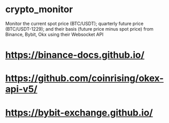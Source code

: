 # crypto_monitor
Monitor the current spot price (BTC/USDT); quarterly future price (BTC/USDT-1229); and their basis (future price minus spot price) from Binance, Bybit, Okx using their Websocket API

# https://binance-docs.github.io/
# https://github.com/coinrising/okex-api-v5/
# https://bybit-exchange.github.io/
